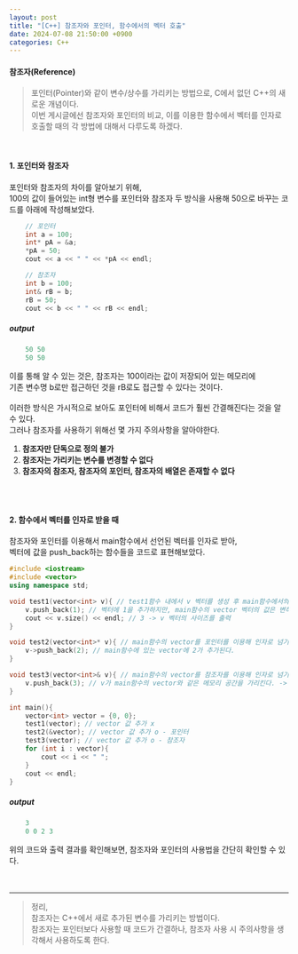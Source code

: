 ```yaml
---
layout: post
title: "[C++] 참조자와 포인터, 함수에서의 벡터 호출"
date: 2024-07-08 21:50:00 +0900
categories: C++
---
```

#### 참조자(Reference)
> 포인터(Pointer)와 같이 변수/상수를 가리키는 방법으로, C에서 없던 C++의 새로운 개념이다.<br>
이번 게시글에선 참조자와 포인터의 비교, 이를 이용한 함수에서 벡터를 인자로 호출할 때의 각 방법에 대해서 다루도록 하겠다.
<br>

#### 1. 포인터와 참조자
포인터와 참조자의 차이를 알아보기 위해,<br>
100의 값이 들어있는 int형 변수를 포인터와 참조자 두 방식을 사용해 50으로 바꾸는 코드를 아래에 작성해보았다.
<br>
```c++
    // 포인터
    int a = 100;
    int* pA = &a;
    *pA = 50;
    cout << a << " " << *pA << endl;

    // 참조자
    int b = 100;
    int& rB = b;
    rB = 50;
    cout << b << " " << rB << endl;
```

##### output
```c++
    50 50
    50 50
```
이를 통해 알 수 있는 것은, 참조자는 100이라는 값이 저장되어 있는 메모리에<br>
기존 변수명 b로만 접근하던 것을 rB로도 접근할 수 있다는 것이다.<br><br>이러한 방식은 가시적으로 보아도 포인터에 비해서 코드가 훨씬 간결해진다는 것을 알 수 있다.<br>
그러나 참조자를 사용하기 위해선 몇 가지 주의사항을 알아야한다.


1. <strong>참조자만 단독으로 정의 불가</strong>
2. <strong>참조자는 가리키는 변수를 변경할 수 없다</strong>
3. <strong>참조자의 참조자, 참조자의 포인터, 참조자의 배열은 존재할 수 없다</strong>

<br><br>

#### 2. 함수에서 벡터를 인자로 받을 때
참조자와 포인터를 이용해서 main함수에서 선언된 벡터를 인자로 받아,<br>
벡터에 값을 push_back하는 함수들을 코드로 표현해보았다.

```c++
#include <iostream>
#include <vector>
using namespace std;

void test1(vector<int> v){ // test1함수 내에서 v 벡터를 생성 후 main함수에서의 vector를 복사한다.
    v.push_back(1); // 벡터에 1을 추가하지만, main함수의 vector 벡터의 값은 변하지 않는다.
    cout << v.size() << endl; // 3 -> v 벡터의 사이즈를 출력
}

void test2(vector<int>* v){ // main함수의 vector를 포인터를 이용해 인자로 넘기는 방식
    v->push_back(2); // main함수에 있는 vector에 2가 추가된다.
}

void test3(vector<int>& v){ // main함수의 vector를 참조자를 이용해 인자로 넘기는 방식
    v.push_back(3); // v가 main함수의 vector와 같은 메모리 공간을 가리킨다. -> main함수의 vector에 3이 추가된다.
}

int main(){
    vector<int> vector = {0, 0};
    test1(vector); // vector 값 추가 x
    test2(&vector); // vector 값 추가 o - 포인터
    test3(vector); // vector 값 추가 o - 참조자
    for (int i : vector){
        cout << i << " ";
    }
    cout << endl;
}
```

##### output
```c++
    3
    0 0 2 3
```

위의 코드와 출력 결과를 확인해보면, 참조자와 포인터의 사용법을 간단히 확인할 수 있다.
<br>
<br>
<br>

* * *

>정리, 
<br>참조자는 C++에서 새로 추가된 변수를 가리키는 방법이다.
<br>참조자는 포인터보다 사용할 때 코드가 간결하나, 참조자 사용 시 주의사항을 생각해서 사용하도록 한다.
